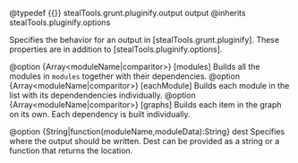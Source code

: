 @typedef {{}} stealTools.grunt.pluginify.output output
@inherits stealTools.pluginify.options

Specifies the behavior for an output in [stealTools.grunt.pluginify]. These properties are in
addition to [stealTools.pluginify.options].

@option {Array<moduleName|comparitor>} [modules] Builds all the modules in `modules` together with their dependencies.
@option {Array<moduleName|comparitor>} [eachModule] Builds each module in the list 
with its dependendencies individually.
@option {Array<moduleName|comparitor>} [graphs] Builds each item in the graph on its own. Each dependency is 
built individually.

@option {String|function(moduleName,moduleData):String} dest Specifies where the 
output should be written.  Dest can be provided as a string or a function that returns the
location.
